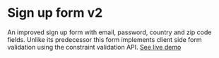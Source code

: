 # Sign up form v2

An improved sign up form with email, password, country
and zip code fields. Unlike its predecessor this form
implements client side form validation using the 
constraint validation API. [See live demo](https://sinabayati.github.io/sign-up-form-v2/)
